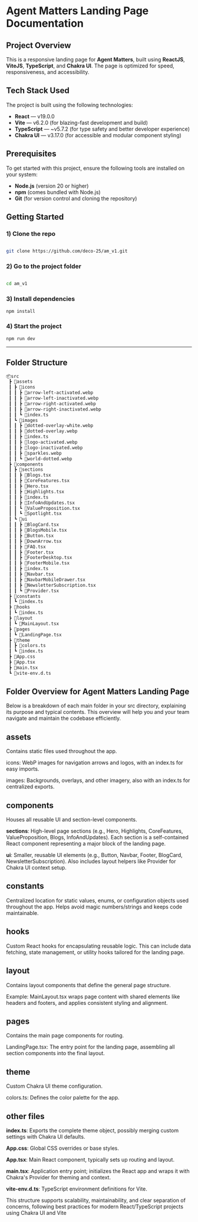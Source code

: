 # Agent Matters Landing Page Documentation

## Project Overview

This is a responsive landing page for **Agent Matters**, built using **ReactJS**, **ViteJS**, **TypeScript**, and **Chakra UI**. The page is optimized for speed, responsiveness, and accessibility.

## Tech Stack Used

The project is built using the following technologies:

-   **React** — v19.0.0
-   **Vite** — v6.2.0 (for blazing-fast development and build)
-   **TypeScript** — ~v5.7.2 (for type safety and better developer experience)
-   **Chakra UI** — v3.17.0 (for accessible and modular component styling)

## Prerequisites

To get started with this project, ensure the following tools are installed on your system:

-   **Node.js** (version 20 or higher)
-   **npm** (comes bundled with Node.js)
-   **Git** (for version control and cloning the repository)

## Getting Started

### 1) Clone the repo

```bash

git clone https://github.com/deco-25/am_v1.git
```

### 2) Go to the project folder

```bash

cd am_v1
```

### 3) Install dependencies

```bash
npm install
```

### 4) Start the project

```bash
npm run dev
```

---

## Folder Structure

```bash
📦src
 ┣ 📂assets
 ┃ ┣ 📂icons
 ┃ ┃ ┣ 📜arrow-left-activated.webp
 ┃ ┃ ┣ 📜arrow-left-inactivated.webp
 ┃ ┃ ┣ 📜arrow-right-activated.webp
 ┃ ┃ ┣ 📜arrow-right-inactivated.webp
 ┃ ┃ ┗ 📜index.ts
 ┃ ┗ 📂images
 ┃ ┃ ┣ 📜dotted-overlay-white.webp
 ┃ ┃ ┣ 📜dotted-overlay.webp
 ┃ ┃ ┣ 📜index.ts
 ┃ ┃ ┣ 📜logo-activated.webp
 ┃ ┃ ┣ 📜logo-inactivated.webp
 ┃ ┃ ┣ 📜sparkles.webp
 ┃ ┃ ┗ 📜world-dotted.webp
 ┣ 📂components
 ┃ ┣ 📂sections
 ┃ ┃ ┣ 📜Blogs.tsx
 ┃ ┃ ┣ 📜CoreFeatures.tsx
 ┃ ┃ ┣ 📜Hero.tsx
 ┃ ┃ ┣ 📜Highlights.tsx
 ┃ ┃ ┣ 📜index.ts
 ┃ ┃ ┣ 📜InfoAndUpdates.tsx
 ┃ ┃ ┗ 📜ValueProposition.tsx
 ┃ ┃ ┗ 📜Spotlight.tsx
 ┃ ┗ 📂ui
 ┃ ┃ ┣ 📜BlogCard.tsx
 ┃ ┃ ┣ 📜BlogsMobile.tsx
 ┃ ┃ ┣ 📜Button.tsx
 ┃ ┃ ┣ 📜DownArrow.tsx
 ┃ ┃ ┣ 📜FAQ.tsx
 ┃ ┃ ┣ 📜Footer.tsx
 ┃ ┃ ┣ 📜FooterDesktop.tsx
 ┃ ┃ ┣ 📜FooterMobile.tsx
 ┃ ┃ ┣ 📜index.ts
 ┃ ┃ ┣ 📜Navbar.tsx
 ┃ ┃ ┣ 📜NavbarMobileDrawer.tsx
 ┃ ┃ ┣ 📜NewsletterSubscription.tsx
 ┃ ┃ ┗ 📜Provider.tsx
 ┣ 📂constants
 ┃ ┗ 📜index.ts
 ┣ 📂hooks
 ┃ ┗ 📜index.ts
 ┣ 📂layout
 ┃ ┗ 📜MainLayout.tsx
 ┣ 📂pages
 ┃ ┗ 📜LandingPage.tsx
 ┣ 📂theme
 ┃ ┣ 📜colors.ts
 ┃ ┗ 📜index.ts
 ┣ 📜App.css
 ┣ 📜App.tsx
 ┣ 📜main.tsx
 ┗ 📜vite-env.d.ts
```

## Folder Overview for Agent Matters Landing Page

Below is a breakdown of each main folder in your src directory, explaining its purpose and typical contents. This overview will help you and your team navigate and maintain the codebase efficiently.

## assets

Contains static files used throughout the app.

icons: WebP images for navigation arrows and logos, with an index.ts for easy imports.

images: Backgrounds, overlays, and other imagery, also with an index.ts for centralized exports.

## components

Houses all reusable UI and section-level components.

**sections**: High-level page sections (e.g., Hero, Highlights, CoreFeatures, ValueProposition, Blogs, InfoAndUpdates). Each section is a self-contained React component representing a major block of the landing page.

**ui**: Smaller, reusable UI elements (e.g., Button, Navbar, Footer, BlogCard, NewsletterSubscription). Also includes layout helpers like Provider for Chakra UI context setup.

## constants

Centralized location for static values, enums, or configuration objects used throughout the app. Helps avoid magic numbers/strings and keeps code maintainable.

## hooks

Custom React hooks for encapsulating reusable logic. This can include data fetching, state management, or utility hooks tailored for the landing page.

## layout

Contains layout components that define the general page structure.

Example: MainLayout.tsx wraps page content with shared elements like headers and footers, and applies consistent styling and alignment.

## pages

Contains the main page components for routing.

LandingPage.tsx: The entry point for the landing page, assembling all section components into the final layout.

## theme

Custom Chakra UI theme configuration.

colors.ts: Defines the color palette for the app.

## other files

**index.ts**: Exports the complete theme object, possibly merging custom settings with Chakra UI defaults.

**App.css**: Global CSS overrides or base styles.

**App.tsx**: Main React component, typically sets up routing and layout.

**main.tsx**: Application entry point; initializes the React app and wraps it with Chakra's Provider for theming and context.

**vite-env.d.ts**: TypeScript environment definitions for Vite.

This structure supports scalability, maintainability, and clear separation of concerns, following best practices for modern React/TypeScript projects using Chakra UI and Vite
